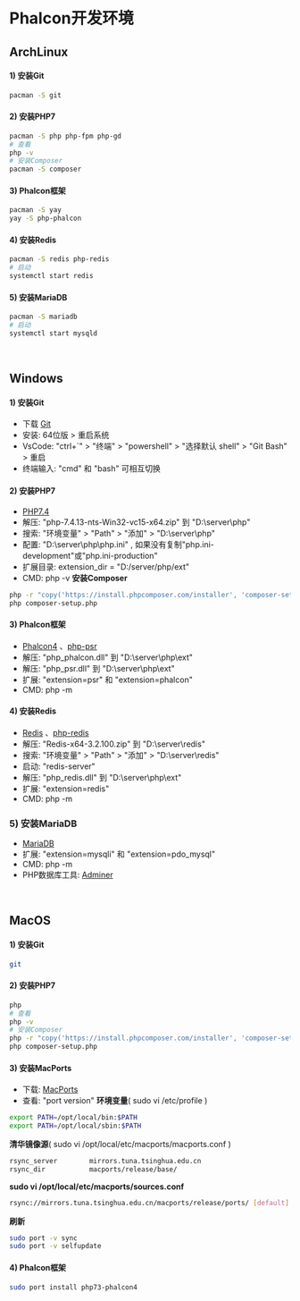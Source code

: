 # Phalcon开发环境

## ArchLinux
#### 1) 安装Git
```bash
pacman -S git
```

#### 2) 安装PHP7
```bash
pacman -S php php-fpm php-gd
# 查看
php -v
# 安装Composer
pacman -S composer
```

#### 3) Phalcon框架
```bash
pacman -S yay
yay -S php-phalcon
```

#### 4) 安装Redis
```bash
pacman -S redis php-redis
# 启动
systemctl start redis
```

#### 5) 安装MariaDB
```bash
pacman -S mariadb
# 启动
systemctl start mysqld
```

<br/>

## Windows
#### 1) 安装Git
- 下载 [Git](https://git-scm.com/download/win)
- 安装: 64位版 > 重启系统
- VsCode: "ctrl+`" > "终端" > "powershell" > "选择默认 shell" > "Git Bash" > 重启
- 终端输入: "cmd" 和 "bash" 可相互切换

#### 2) 安装PHP7
- [PHP7.4](https://windows.php.net/download#php-7.4)
- 解压: "php-7.4.13-nts-Win32-vc15-x64.zip" 到 "D:\server\php"
- 搜索: "环境变量" > "Path" > "添加" > "D:\server\php"
- 配置: "D:\server\php\php.ini" , 如果没有复制"php.ini-development"或"php.ini-production"
- 扩展目录: extension_dir = "D:/server/php/ext"
- CMD: php -v
**安装Composer**
```bash
php -r "copy('https://install.phpcomposer.com/installer', 'composer-setup.php');"
php composer-setup.php
```

#### 3) Phalcon框架
- [Phalcon4](https://windows.php.net/download#php-7.4) 、[php-psr](https://pecl.php.net/package/psr/1.0.1/windows)
- 解压: "php_phalcon.dll" 到 "D:\server\php\ext"
- 解压: "php_psr.dll" 到 "D:\server\php\ext"
- 扩展: "extension=psr" 和 "extension=phalcon"
- CMD: php -m

#### 4) 安装Redis
- [Redis](https://github.com/MicrosoftArchive/redis/releases) 、[php-redis](http://pecl.php.net/package/redis/5.3.2/windows)
- 解压: "Redis-x64-3.2.100.zip" 到 "D:\server\redis"
- 搜索: "环境变量" > "Path" > "添加" > "D:\server\redis"
- 启动: "redis-server"
- 解压: "php_redis.dll" 到 "D:\server\php\ext"
- 扩展: "extension=redis"
- CMD: php -m

### 5) 安装MariaDB
- [MariaDB](https://downloads.mariadb.org/)
- 扩展: "extension=mysqli" 和 "extension=pdo_mysql"
- CMD: php -m
- PHP数据库工具: [Adminer](https://github.com/vrana/adminer/releases/)

<br/>

## MacOS
#### 1) 安装Git
```bash
git
```

#### 2) 安装PHP7
```bash
php
# 查看
php -v
# 安装Composer
php -r "copy('https://install.phpcomposer.com/installer', 'composer-setup.php');"
php composer-setup.php
```

#### 3) 安装MacPorts
- 下载: [MacPorts](https://www.macports.org/install.php)
- 查看: "port version"
**环境变量**( sudo vi /etc/profile )
```bash
export PATH=/opt/local/bin:$PATH
export PATH=/opt/local/sbin:$PATH
```
**清华镜像源**( sudo vi /opt/local/etc/macports/macports.conf )
```bash
rsync_server        mirrors.tuna.tsinghua.edu.cn
rsync_dir           macports/release/base/
```
**sudo vi /opt/local/etc/macports/sources.conf**
```bash
rsync://mirrors.tuna.tsinghua.edu.cn/macports/release/ports/ [default]
```
**刷新**
```bash
sudo port -v sync
sudo port -v selfupdate
```

#### 4) Phalcon框架
```bash
sudo port install php73-phalcon4
```

<br/><br/>